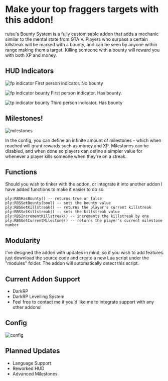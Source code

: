 # Make your top fraggers targets with this addon!
ruisu's Bounty System is a fully customisable addon that adds a mechanic similar to the mental state from GTA V. Players who surpass a certain killstreak will be marked with a bounty, and can be seen by anyone within range making them a target. Killing someone with a bounty will reward you with both XP and money.

## HUD Indicators
![fp indicator](https://i.imgur.com/07rYDNU.png)
First person indicator. No bounty

![fp indicator bounty](https://i.imgur.com/z90JVkz.png)
First person indicator. Has bounty.

![tp indicator bounty](https://i.imgur.com/sibUtOr.png)
Third person indicator. Has bounty

## Milestones!
![milestones](https://i.imgur.com/Zk7FY97.png)

In the config, you can define an infinite amount of milestones - which when reached will grant rewards such as money and XP. Milestones can be disabled, and when done so players can define a simpler value for whenever a player kills someone when they're on a streak.

## Functions
Should you wish to tinker with the addon, or integrate it into another addon I have added functions to make it easier to do so.
```
ply:RBSHasBounty() -- returns true or false
ply:RBSSetBounty(bool) -- sets the bounty value
ply:RBSGetKillstreak() -- returns the player's current killstreak
ply:RBSSetKillstreak() -- sets the killstreak value
ply:RBSIncrementKillstreak() -- increments the killstreak by one
ply:RBSGetCurrentMilestone() -- returns the player's current milestone number
```

## Modularity
I've designed the addon with updates in mind, so if you wish to add features just download the source code and create a new Lua script under the "modules" folder. The addon will automatically detect this script.

## Current Addon Support
- DarkRP
- DarkRP Levelling System
- Feel free to contact me if you'd like me to integrate support with any other addons!

## Config
![config](https://i.imgur.com/sEQ5Q6O.png)

## Planned Updates
- Language Support
- Reworked HUD
- Advanced Milestones
